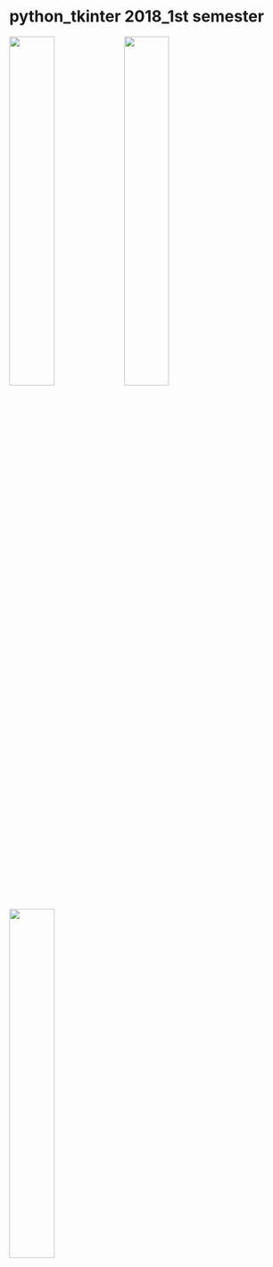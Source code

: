 # python_tkinter 2018_1st semester
<img src="https://user-images.githubusercontent.com/48408497/113008187-c8db8280-91b1-11eb-8501-c1b7180a2364.png" width="40%">

<img src="https://user-images.githubusercontent.com/48408497/113008218-ce38cd00-91b1-11eb-83b4-7cc3c99e08b5.png" width="40%">

<img src="https://user-images.githubusercontent.com/48408497/113008229-d1cc5400-91b1-11eb-943b-91b05b104e73.png" width="40%">
